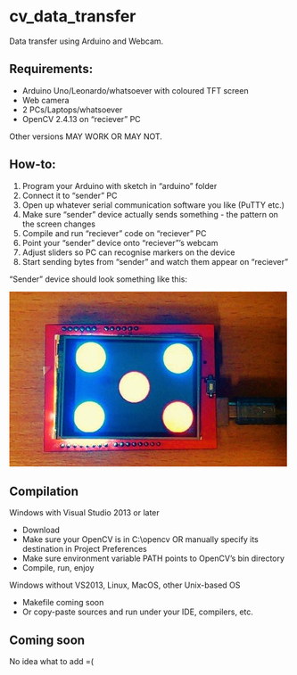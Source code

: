 # cv_data_transfer
Data transfer using Arduino and Webcam.
## Requirements:
- Arduino Uno/Leonardo/whatsoever with coloured TFT screen
- Web camera
- 2 PCs/Laptops/whatsoever
- OpenCV 2.4.13 on “reciever” PC

Other versions MAY WORK OR MAY NOT.

## How-to:
1. Program your Arduino with sketch in “arduino” folder
2. Connect it to “sender” PC
3. Open up whatever serial communication software you like (PuTTY etc.)
4. Make sure “sender” device actually sends something - the pattern on the screen changes
5. Compile and run “reciever” code on “reciever” PC
6. Point your “sender” device onto “reciever”’s webcam
7. Adjust sliders so PC can recognise markers on the device
8. Start sending bytes from “sender” and watch them appear on “reciever”

“Sender” device should look something like this:

![arduino_device](https://raw.githubusercontent.com/Programmer74/cv_data_transfer/master/device.jpg)

## Compilation

Windows with Visual Studio 2013 or later

- Download
- Make sure your OpenCV is in C:\opencv OR manually specify its destination in Project Preferences
- Make sure environment variable PATH points to OpenCV’s bin directory
- Compile, run, enjoy

Windows without VS2013, Linux, MacOS, other Unix-based OS

- Makefile coming soon
- Or copy-paste sources and run under your IDE, compilers, etc.

## Coming soon
No idea what to add =(


